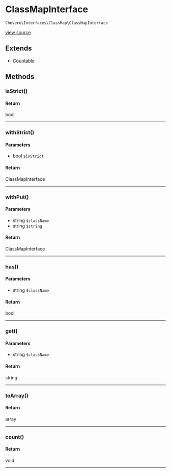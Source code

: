 # ClassMapInterface

`Chevere\Interfaces\ClassMap\ClassMapInterface`

[view source](https://github.com/chevere/chevere/blob/master//home/rodolfo/git/chevere/chevere/interfaces/ClassMap/ClassMapInterface.php)

## Extends

- [Countable]()

## Methods

### isStrict()

#### Return

bool

---

### withStrict()

#### Parameters

- bool `$isStrict`

#### Return

ClassMapInterface

---

### withPut()

#### Parameters

- string `$className`
- string `$string`

#### Return

ClassMapInterface

---

### has()

#### Parameters

- string `$className`

#### Return

bool

---

### get()

#### Parameters

- string `$className`

#### Return

string

---

### toArray()

#### Return

array

---

### count()

#### Return

void

---

